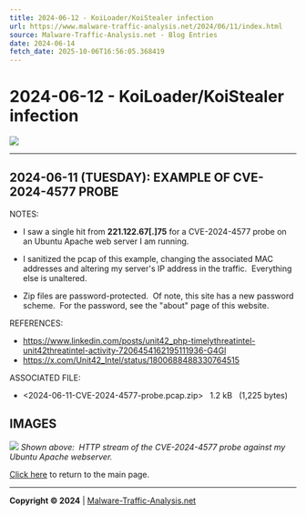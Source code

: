 ```yaml
---
title: 2024-06-12 - KoiLoader/KoiStealer infection
url: https://www.malware-traffic-analysis.net/2024/06/11/index.html
source: Malware-Traffic-Analysis.net - Blog Entries
date: 2024-06-14
fetch_date: 2025-10-06T16:56:05.368419
---
```


# 2024-06-12 - KoiLoader/KoiStealer infection

[![](../../../site-logo-01.gif)](../../../index.html)

---

## 2024-06-11 (TUESDAY): EXAMPLE OF CVE-2024-4577 PROBE

NOTES:

* I saw a single hit from **221.122.67[.]75** for a CVE-2024-4577 probe on an Ubuntu Apache web server I am running.
* I sanitized the pcap of this example, changing the associated MAC addresses and altering my server's IP address in the traffic.  Everything else is unaltered.

* Zip files are password-protected.  Of note, this site has a new password scheme.  For the password, see the "about" page of this website.

REFERENCES:

* <https://www.linkedin.com/posts/unit42_php-timelythreatintel-unit42threatintel-activity-7206454162195111936-G4Gl>
* <https://x.com/Unit42_Intel/status/1800688488330764515>

ASSOCIATED FILE:

* <2024-06-11-CVE-2024-4577-probe.pcap.zip>   1.2 kB   (1,225 bytes)

## IMAGES

![](2024-06-11-CVE-2024-4577-probe-image-01.jpg)
*Shown above:  HTTP stream of the CVE-2024-4577 probe against my Ubuntu Apache webserver.*

[Click here](../../../index.html) to return to the main page.

---

**Copyright © 2024** | [Malware-Traffic-Analysis.net](../../../index.html)